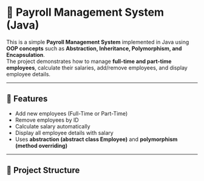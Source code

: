 # 💼 Payroll Management System (Java)

This is a simple **Payroll Management System** implemented in Java using **OOP concepts** such as **Abstraction, Inheritance, Polymorphism, and Encapsulation**.  
The project demonstrates how to manage **full-time and part-time employees**, calculate their salaries, add/remove employees, and display employee details.  

---

## 📌 Features
- Add new employees (Full-Time or Part-Time)  
- Remove employees by ID  
- Calculate salary automatically  
- Display all employee details with salary  
- Uses **abstraction (abstract class Employee)** and **polymorphism (method overriding)**  

---

## 📂 Project Structure
